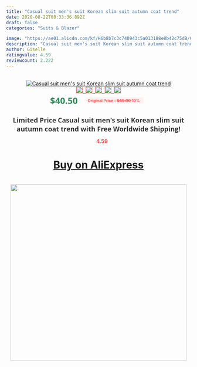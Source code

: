 ```yaml
---
title: "Casual suit men's suit Korean slim suit autumn coat trend"
date: 2020-08-22T08:33:36.892Z
draft: false
categories: "Suits & Blazer"

image: "https://ae01.alicdn.com/kf/H6b8b7c3c740943c5a013188e8b42c75dB/Casual-suit-men-s-suit-Korean-slim-suit-autumn-coat-trend.jpg"
description: "Casual suit men's suit Korean slim suit autumn coat trend"
author: Giselle
ratingvalue: 4.59
reviewcount: 2.222
---
```

<br>
<div style="text-align: center;">
<a href="https://s.click.aliexpress.com/e/_AViUAh" target="_blank" rel="nofollow noopener noreferrer"><img alt="Casual suit men's suit Korean slim suit autumn coat trend" class="magnifier-image" src="https://ae01.alicdn.com/kf/H6b8b7c3c740943c5a013188e8b42c75dB/Casual-suit-men-s-suit-Korean-slim-suit-autumn-coat-trend.jpg_640x640.jpg">
<br>
<img style="border:1px solid salmon" src="https://ae01.alicdn.com/kf/H6b8b7c3c740943c5a013188e8b42c75dB/Casual-suit-men-s-suit-Korean-slim-suit-autumn-coat-trend.jpg_120x120.jpg">&nbsp;&nbsp;<img style="border:1px solid salmon" src="https://ae01.alicdn.com/kf/Hb9dbadc05b7746009bff0af4630fcc53d/Casual-suit-men-s-suit-Korean-slim-suit-autumn-coat-trend.jpg_120x120.jpg">&nbsp;&nbsp;<img style="border:1px solid salmon" src="https://ae01.alicdn.com/kf/Hc1e211d6fdde47799e1998c0c0f4bd88H/Casual-suit-men-s-suit-Korean-slim-suit-autumn-coat-trend.jpg_120x120.jpg">&nbsp;&nbsp;<img style="border:1px solid salmon" src="https://ae01.alicdn.com/kf/H71cfc3481b024e91a5f78288b5d1ea96X/Casual-suit-men-s-suit-Korean-slim-suit-autumn-coat-trend.jpg_120x120.jpg">&nbsp;&nbsp;<img style="border:1px solid salmon" src="https://ae01.alicdn.com/kf/H88a66d21f5fa4674b440271180f8d5dbV/Casual-suit-men-s-suit-Korean-slim-suit-autumn-coat-trend.jpg_120x120.jpg"></a></div><br0>
<div style="text-align: center;"><span style="background-color: white; border: 0px; box-sizing: border-box; color: seagreen; display: inline-block; font-family: &quot;open sans&quot; , &quot;arial&quot; , &quot;helvetica&quot; , sans-serif , &quot;heiti&quot;; font-size: 24px; font-stretch: inherit; font-weight: 700; line-height: inherit; margin: 0px 10px 0px 0px; padding: 0px; vertical-align: middle;">$40.50 </span>
<span style="background: rgb(255 , 241 , 241); border-radius: 3px; border: 0px; box-sizing: border-box; color: #ff4747; display: inline-block; font-family: inherit; font-size: 12px; font-stretch: inherit; font-style: inherit; font-variant: inherit; font-weight: 600; line-height: inherit; margin: 0px; padding: 2px 5px; transform: scale(0.9); vertical-align: middle;">Original Price : <b style="text-decoration: line-through;">$45.00 </b> 10%&nbsp;&nbsp;</span></div>
<h1 style="color: #333333; display: inline-block; font-family: &quot;open sans&quot; , &quot;arial&quot; , &quot;helvetica&quot; , sans-serif , &quot;heiti&quot;; font-size: 18px; font-stretch: inherit; font-weight: 700; text-align: center;">Limited Price Casual suit men's suit Korean slim suit autumn coat trend with Free Worldwide Shipping!</h1>
<div style="color: #ff4747; text-align: center;">
<img src="https://4.bp.blogspot.com/-M0ZcTcb-5uY/XleCXlxnR4I/AAAAAAAAAEc/OrjgMkXV1oMQFaCRZj5HQwOCBcu3w1FegCPcBGAYYCw/s1600/star.png" style="height: 15px;">&nbsp;<b>4.59</b></div>
<div class="button_cont" align="center"><a class="buynow_a" href="https://s.click.aliexpress.com/e/_AViUAh" target="_blank" rel="nofollow noopener noreferrer"><H1>Buy on AliExpress</H1></a></div><br>
<div class="separator" style="clear: both; text-align: center;">
<img src="https://lh3.googleusercontent.com/-pTy5HemUv9M/XlePHvY0dAI/AAAAAAAAAE4/0nX5iRUoIWY8eMW9Dpxeirr157OZliDIgCLcBGAsYHQ/s1600/badge.gif" width="480">
</div>
